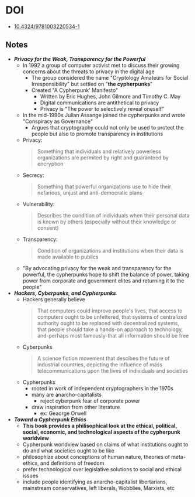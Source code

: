 # DOI
- [10.4324/9781003220534-1](https://www.taylorfrancis.com/chapters/mono/10.4324/9781003220534-1/introduction-patrick-anderson)

## Notes
- ***Privacy for the Weak, Transparency for the Powerful***
	- In 1992 a group of computer activist met to discuss their growing concerns about the threats to privacy in the digital age
		- The group considered the name "Cryptology Amateurs for Social Irresponsibility" but settled on "**the cypherpunks**"
		- Created "A Cypherpunk' Manifesto"
			- Written by Eric Hughes, John Gilmore and Timothy C. May
			- Digital communications are antithetical to privacy
			- Privacy is "The power to selectively reveal oneself"
	- In the mid-1990s Julian Assange joined the cypherpunks and wrote "Conspiracy as Governance"
		- Argues that cryptography could not only be used to protect the people but also to promote transparency in institutions
	- Privacy:
		> Something that individuals and relatively powerless organizations are permited by right and guaranteed by encryption
	- Secrecy:
		> Something that powerful organizations use to hide their nefarious, unjust and anti-democratic plans
	- Vulnerability:
		> Describes the condition of individuals when their personal data is known by others (especially without their knowledge or consent)
	- Transparency:
		> Condition of organizations and institutions when their data is made available to publics
	- "By advocating privacy for the weak and transparency for the powerful, the cypherpunks hope to shift the balance of power, taking power from corporate and government elites and returning it to the people"
- ***Hackers, Cyberpunks, and Cypherpunks***
	- Hackers generally believe
		> That computers could improve people's lives, that access to computers ought to be unfettered, that systems of centralized authority ought to be replaced with decentralized systems, that people should take a hands-on approach to technology, and-perhaps most famously-that all information should be free
	- Cyberpunks
		> A science fiction movement that descibes the future of industrial countries, depicting the influence of mass telecommunications upon the lives of individuals and societies
	- Cypherpunks
		- rooted in work of independent cryptographers in the 1970s
		- many are anarcho-capitalists
			- reject cyberpunk fear of corporate power
		- draw inspiration from other literature
			- ex: Geaorge Orwell
- ***Toward a Cypherpunk Ethics***
	- **This book provides a philisophical look at the ethical, political, social, economic, and technological aspects of the cypherpunk worldview**
	- Cypherpunk worldview based on claims of what institutions ought to do and what societies ought to be like
	- philosophize about conceptions of human nature, theories of meta-ethics, and definitions of freedom
	- prefer technological over legislative solutions to social and ethical issues
	- include people identifying as anarcho-capitalist libertarians, mainstream conservatives, left liberals, Wobblies, Marxists, etc
	
	
		
